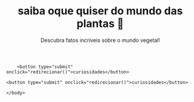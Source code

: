 <html lang="pt-BR">
<head>
  <meta charset="UTF-8">
  <meta name="viewport" content="width=device-width, initial-scale=1.0">
  <title>Curiosidades de Plantas</title>
  <link rel="stylesheet" href="styles.css">
</head>
<body>
  <header>
    <h1> saiba oque quiser do mundo das plantas 🌱</h1>
    <p>Descubra fatos incríveis sobre o mundo vegetal!</p>
  </header>


     
        <button type="submit" onclick="redirecionar()">curiosidades</button>

  <script>

    
        document.getElementById("cadastroForm").addEventListener("submit", function(event) {
            event.preventDefault();
            alert("escolha sucedida!");
            redirecionar();
        });

        function redirecionar() {
            window.location.href = 'Maju.html';
        }
    </script>
    <button type="submit" onclick="redirecionar()">curiosidades</button>

  <script>

    
        document.getElementById("cadastroForm").addEventListener("submit", function(event) {
            event.preventDefault();
            alert("escolha sucedida!");
            redirecionar();
        });

        function redirecionar() {
            window.location.href = 'honorio.html';
        }
    </script>



     

 
    </body>





    










  











  
</html>
  

